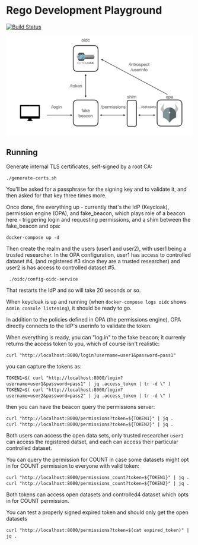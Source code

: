 # Rego Development Playground

[![Build Status](https://travis-ci.com/CanDIG/rego_development_playground.svg?branch=main)](https://travis-ci.com/CanDIG/rego_development_playground)

![Diagram showing interactions between services](./diagram.png)

## Running

Generate internal TLS certificates, self-signed by a root CA:

```
./generate-certs.sh
```

You'll be asked for a passphrase for the signing key and to validate it, and then asked for that key three times more.

Once done, fire everything up - currently that's the IdP (Keycloak), permission engine (OPA), and fake_beacon, which
plays role of a beacon here - triggering login and requesting permissions, and a shim between the fake_beacon and
opa:

```
docker-compose up -d
```

Then create the realm and the users (user1 and user2), with user1 being a trusted researcher.
In the OPA configuration, user1 has  access to controlled dataset #4, (and registered #3 since they are a trusted researcher)
and user2 is has access to controlled dataset #5.

```
 ./oidc/config-oidc-service
```

That restarts the IdP and so will take 20 seconds or so.

When keycloak is up and running (when `docker-compose logs oidc` shows `Admin console listening`), it should be ready to go.

In addition to the policies defined in OPA (the permissions engine), OPA directly connects to the IdP's userinfo
to validate the token.

When everything is ready, you can "log in" to the fake beacon; it currenly returns the access token to you, which of course
isn't realistic:

```
curl "http://localhost:8000/login?username=user1&password=pass1"

```

you can capture the tokens as:

```
TOKEN1=$( curl "http://localhost:8000/login?username=user1&password=pass1" | jq .access_token | tr -d \" )
TOKEN2=$( curl "http://localhost:8000/login?username=user2&password=pass2" | jq .access_token | tr -d \" )
```

then you can have the beacon query the permissions server:

```
curl "http://localhost:8000/permissions?token=${TOKEN1}" | jq .
curl "http://localhost:8000/permissions?token=${TOKEN2}" | jq .
```

Both users can access the open data sets, only trusted researcher `user1` can access the registered datset,
and each can access their particular controlled dataset.

You can query the permission for COUNT in case some datasets might opt in for COUNT permission to everyone with valid token:
```
curl "http://localhost:8000/permissions_count?token=${TOKEN1}" | jq .
curl "http://localhost:8000/permissions_count?token=${TOKEN2}" | jq .
```
Both tokens can access open datasets and controlled4 dataset which opts in for COUNT permission.

You can test a properly signed expired token and should only get the open datasets

```
curl "http://localhost:8000/permissions?token=$(cat expired_token)" | jq .
```
